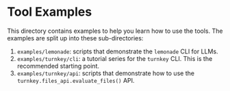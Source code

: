 # Tool Examples

This directory contains examples to help you learn how to use the tools. The examples are split up into these sub-directories:
1. `examples/lemonade`: scripts that demonstrate the `lemonade` CLI for LLMs.
1. `examples/turnkey/cli`: a tutorial series for the `turnkey` CLI. This is the recommended starting point.
1. `examples/turnkey/api`: scripts that demonstrate how to use the `turnkey.files_api.evaluate_files()` API.

